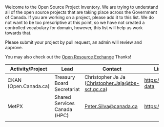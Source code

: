 Welcome to the Open Source Project Inventory. We are trying to understand all
of the open source projects that are taking place across the Government of
Canada. If you are working on a project, please add it to this list. We do not
want to be too prescriptive at this point, so we have not created a controlled
vocabulary for domain, however, this list will help us work towards that.

Please submit your project by pull request, an admin will review and approve.

You may also check out the [Open Resource Exchange](https://github.com/canada-ca/ore-ero)
Thanks!

| Activity/Project | Lead|Contact| Link to Resource |Domain| 
|------------------|-----|-------|------------------|------|
|CKAN (Open.Canada.ca)|Treasury Board Secretariat| Christopher Ja Ja (Christopher.Jaja@tbs-sct.gc.ca)|https://github.com/open-data | Data Catalogue |
|MetPX | Shared Services Canada (HPC) | Peter.Silva@canada.ca | https://github.com/MetPX | Weather Data Communications |
|  |  |  |  ||
